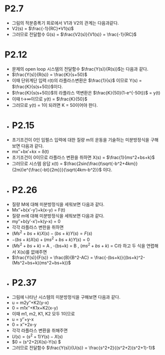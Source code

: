 # P2.7
- 그림의 적분증폭기 회로에서 V1과 V2의 관계는 다음과같다.
- V2(s) = $\frac{-1}{RC}*V1(s)$
- 그러므로 전달함수 G(s) = $\frac{V2(s)}{V1(s)} = \frac{-1}{RC}$
# P2.12
- 문제의 open loop 시스템의 전달함수 $\frac{Y(s)}{R(s)}$는 다음과 같다.
- $\frac{Y(s)}{R(s)} = \frac{K}{s+50}$
- 이때 단위계단 입력 r(t)의 라플라스변환은 $\frac{1}{s}$ 이므로 Y(s) = $\frac{K}{s(s+50)}$이다.
- $\frac{K}{s(s+50)}$의 라플라스 역변환은 $\frac{K}{50}(1-e^{-50t})$ = y(t)
- 이때 t->∞이므로 y(t) = $\frac{K}{50}$
- 그러므로 y(t) = 1이 되려면 K = 50이어야 한다.
- # P2.15
- 초기조건이 0인 임펄스 입력에 대한 질량 m의 운동을 기술하는 미분방정식을 구해보면 다음과 같다.
- mx″+bx′+kx = δ(t)
- 초기조건이 0이므로 라플라스 변환을 취하면 X(s) = $\frac{1}{ms^2+bs+k}$
- 그러므로 시스템 응답 x(t) = $\frac{2sin(\frac{t\sqrt{-b^2+4km}}{2m})e^{\frac{-bt}{2m}}}{\sqrt{4km-b^2}}$ 이다.
- # P2.26
- 질량 M에 대해 미분방정식을 세워보면 다음과 같다.
- Mx″+b(x′-y′)+k(x-y) = F(t)
- 질량 m에 대해 미분방정식을 세워보면 다음과 같다.
- my″+b(y′-x′)+k(y-x) = 0
- 각각 라플라스 변한을 취하면
- $(Ms^2+bs+k)X(s)-(bs+k)Y(s) = F(s)$ 
- $-(bs+k)X(s)+(ms^2+bs+k)Y(s) = 0$ 
- $(Ms^2+bs+k)$ = A , -(bs+k) = B , $(ms^2+bs+k)$ = C라 하고 두 식을 연렵해서 X(s)를 없애주면
- $\frac{Y(s)}{F(s)} = \frac{B}{B^2-AC} = \frac{-(bs+k)}{(bs+k)^2-(Ms^2+bs+k)(ms^2+bs+k)}$
- # P2.37
- 그림에 나타난 시스템의 미분방정식을 구해보면 다음과 같다.
- u = m2y″+K2(y-x)
- 0 = m1x″+K1x+K2(x-y)
- 이때 m1, m2, K1, K2 모두 1이므로
- u = y″+y-x
- 0 = x″+2x-y
- 각각 라플라스 변환을 취해주면
- $U(s) = (s^2+1)Y(s)-X(s)$
- $0 = (s^2+2)X(s)-Y(s) $
- 그러므로 전달함수 $\frac{Y(s)}{U(s)} = \frac{s^2+2}{(s^2+2)(s^2+1)-1}$
  


